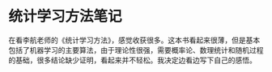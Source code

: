 # 统计学习方法笔记
在看李航老师的《统计学习方法》，感觉收获很多。这本书看起来很薄，但是基本包括了机器学习的主要算法，由于理论性很强，需要概率论、数理统计和随机过程的基础，很多结论缺少证明，看起来并不轻松。我决定边看边写下自己的感悟。
